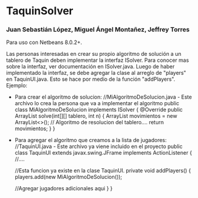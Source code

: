 # TaquinSolver
### Juan Sebastián López, Miguel Ángel Montañez, Jeffrey Torres


Para uso con Netbeans 8.0.2+.

Las personas interesadas en crear su propio algoritmo de solución a un tablero de Taquin deben implementar la interfaz ISolver. Para conocer mas sobre la interfaz, ver documentación en ISolver.java.
Luego de haber implementado la interfaz, se debe agregar la clase al arreglo de "players" en TaquinUI.java. Esto se hace por medio de la función "addPlayers".
Ejemplo:

* Para crear el algoritmo de solucion:
//MiAlgoritmoDeSolucion.java - Este archivo lo crea la persona que va a implementar el algoritmo
public class MiAlgoritmoDeSolucion implements ISolver
{
  @Override
  public ArrayList<Integer> solve(int[][] tablero, int n)
  {
      ArrayList<Integer> movimientos = new ArrayList<>();
      // Algoritmo de resolucion del tablero....
      return movimientos;
  }
}

* Para agregar el algoritmo que creamos a la lista de jugadores:
//TaquinUI.java - Este archivo ya viene incluido en el proyecto
public class TaquinUI extends javax.swing.JFrame implements ActionListener
{
  //....
  
  //Esta funcion ya existe en la clase TaquinUI.
  private void addPlayers()
  {
    players.add(new MiAlgoritmoDeSolucion());
    
    //Agregar jugadores adicionales aqui
  }
}
